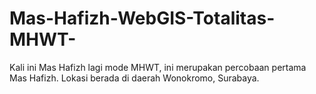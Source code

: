 # Mas-Hafizh-WebGIS-Totalitas-MHWT-
Kali ini Mas Hafizh lagi mode MHWT, ini merupakan percobaan pertama Mas Hafizh. Lokasi berada di daerah Wonokromo, Surabaya.
